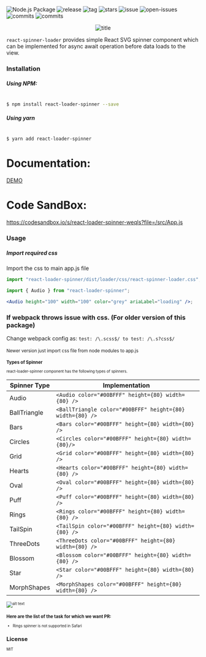 ![Node.js Package](https://github.com/mhnpd/react-loader-spinner/workflows/Node.js%20Package/badge.svg?branch=master)
![release](https://badgen.net/github/release/mhnpd/react-loader-spinner)
![tag](https://badgen.net/github/tag/mhnpd/react-loader-spinner)
![stars](https://badgen.net/github/stars/mhnpd/react-loader-spinner)
![issue](https://badgen.net/github/issues/mhnpd/react-loader-spinner)
![open-issues](https://badgen.net/github/open-issues/mhnpd/react-loader-spinner)
![commits](https://badgen.net/github/commits/mhnpd/react-loader-spinner)
![commits](https://badgen.net/github/assets-dl/mhnpd/react-loader-spinner)

<div style="text-align:center;">
<p>
  <img src="/logo/logo.png" alt="title"/>
</p>
</div>

`react-spinner-loader` provides simple React SVG spinner component which can be implemented for async await operation before data loads to the view.

### Installation

##### Using NPM:

#

```sh
$ npm install react-loader-spinner --save
```

##### Using yarn

#

```sh
$ yarn add react-loader-spinner
```

# Documentation:

[DEMO](https://mhnpd.github.io/react-loader-spinner-example/)

# Code SandBox:

https://codesandbox.io/s/react-loader-spinner-weqls?file=/src/App.js

### Usage

##### Import required css

Import the css to main app.js file

```js
import "react-loader-spinner/dist/loader/css/react-spinner-loader.css";
```

```jsx
import { Audio } from "react-loader-spinner";

<Audio height="100" width="100" color="grey" ariaLabel="loading" />;
```

### If webpack throws issue with css. (For older version of this package)

Change webpack config as:
`test: /\.scss$/ to test: /\.s?css$/`
<br/><br/>
<small>Newer version just import css file from node modules to app.js<small>

### Types of Spinner

react-loader-spinner component has the following types of spinners.

| Spinner Type | Implementation                                            |
| ------------ | --------------------------------------------------------- |
| Audio        | `<Audio color="#00BFFF" height={80} width={80} />`        |
| BallTriangle | `<BallTriangle color="#00BFFF" height={80} width={80} />` |
| Bars         | `<Bars color="#00BFFF" height={80} width={80} />`         |
| Circles      | `<Circles color="#00BFFF" height={80} width={80}/>`       |
| Grid         | `<Grid color="#00BFFF" height={80} width={80} />`         |
| Hearts       | `<Hearts color="#00BFFF" height={80} width={80} />`       |
| Oval         | `<Oval color="#00BFFF" height={80} width={80} />`         |
| Puff         | `<Puff color="#00BFFF" height={80} width={80} />`         |
| Rings        | `<Rings color="#00BFFF" height={80} width={80} />`        |
| TailSpin     | `<TailSpin color="#00BFFF" height={80} width={80} />`     |
| ThreeDots    | `<ThreeDots color="#00BFFF" height={80} width={80} />`    |
| Blossom      | `<Blossom color="#00BFFF" height={80} width={80} />`      |
| Star         | `<Star color="#00BFFF" height={80} width={80} />`         |
| MorphShapes  | `<MorphShapes color="#00BFFF" height={80} width={80} />`  |

![alt text](https://user-images.githubusercontent.com/33191954/148691173-a825d830-9457-4174-9b74-5c2a264906e4.gif)

### Here are the list of the task for which we want PR:

- Rings spinner is not supported in Safari

## License

MIT
